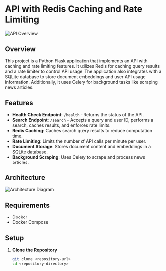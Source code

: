 # API with Redis Caching and Rate Limiting

![API Overview](https://via.placeholder.com/800x400.png?text=API+Overview) <!-- Replace with actual image link -->

## Overview

This project is a Python Flask application that implements an API with caching and rate limiting features. It utilizes Redis for caching query results and a rate limiter to control API usage. The application also integrates with a SQLite database to store document embeddings and user API usage information. Additionally, it uses Celery for background tasks like scraping news articles.

## Features

- **Health Check Endpoint**: `/health` - Returns the status of the API.
- **Search Endpoint**: `/search` - Accepts a query and user ID, performs a search, caches results, and enforces rate limits.
- **Redis Caching**: Caches search query results to reduce computation time.
- **Rate Limiting**: Limits the number of API calls per minute per user.
- **Document Storage**: Stores document content and embeddings in a SQLite database.
- **Background Scraping**: Uses Celery to scrape and process news articles.

## Architecture

![Architecture Diagram](https://via.placeholder.com/800x400.png?text=Architecture+Diagram) <!-- Replace with actual image link -->

## Requirements

- Docker
- Docker Compose

## Setup

1. **Clone the Repository**

   ```bash
   git clone <repository-url>
   cd <repository-directory>
